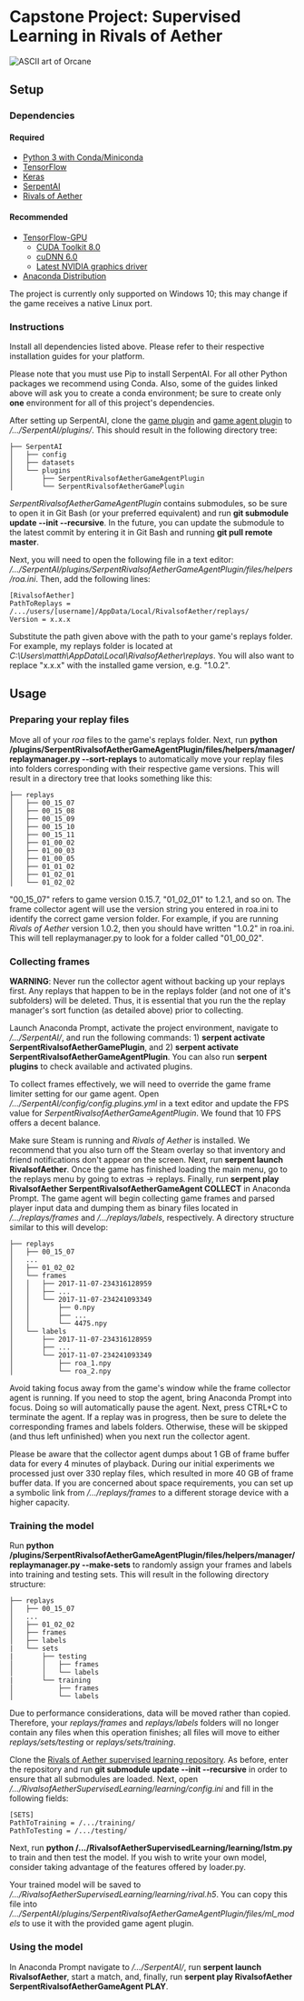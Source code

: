 
<h1>Capstone Project: Supervised Learning in Rivals of Aether </h1>

![ASCII art of Orcane](https://github.com/ContentsMayBeHot/RivalsofAetherSupervisedLearning/blob/master/orcane_lg.PNG)

<h2>Setup</h2>

<h3>Dependencies</h3>

<h4>Required</h4>

- [Python 3 with Conda/Miniconda](https://conda.io/miniconda.html)
- [TensorFlow](https://www.tensorflow.org/install/install_windows#installing_with_anaconda)
- [Keras](https://keras.io/#installation)
- [SerpentAI](https://github.com/SerpentAI/SerpentAI/wiki/Windows-Installation-Guide)
- [Rivals of Aether](http://www.rivalsofaether.com/)

<h4>Recommended</h4>

- [TensorFlow-GPU](https://www.tensorflow.org/install/install_windows#requirements_to_run_tensorflow_with_gpu_support)
  - [CUDA Toolkit 8.0](http://docs.nvidia.com/cuda/cuda-installation-guide-microsoft-windows/)
  - [cuDNN 6.0](https://developer.nvidia.com/cudnn)
  - [Latest NVIDIA graphics driver](http://www.nvidia.com/Download/index.aspx)
- [Anaconda Distribution](https://www.anaconda.com/download/)

The project is currently only supported on Windows 10; this may change if the game receives a native Linux port.
  
<h3>Instructions</h3>

Install all dependencies listed above. Please refer to their respective installation guides for your platform.

Please note that you must use Pip to install SerpentAI. For all other Python packages we recommend using Conda. Also, some of the guides linked above will ask you to create a conda environment; be sure to create only **one** environment for all of this project's dependencies.

After setting up SerpentAI, clone the [game plugin](https://github.com/ContentsMayBeHot/SerpentRivalsofAetherGamePlugin) and [game agent plugin](https://github.com/ContentsMayBeHot/SerpentRivalsofAetherGameAgentPlugin) to _/.../SerpentAI/plugins/_. This should result in the following directory tree:
```
├── SerpentAI
│   ├── config
│   ├── datasets
│   └── plugins
│       ├── SerpentRivalsofAetherGameAgentPlugin
│       └── SerpentRivalsofAetherGamePlugin
```

_SerpentRivalsofAetherGameAgentPlugin_ contains submodules, so be sure to open it in Git Bash (or your preferred equivalent) and run **git submodule update --init --recursive**. In the future, you can update the submodule to the latest commit by entering it in Git Bash and running **git pull remote master**.

Next, you will need to open the following file in a text editor: _/.../SerpentAI/plugins/SerpentRivalsofAetherGameAgentPlugin/files/helpers/roa.ini_. Then, add the following lines:

```
[RivalsofAether]
PathToReplays = /.../users/[username]/AppData/Local/RivalsofAether/replays/
Version = x.x.x
```

Substitute the path given above with the path to your game's replays folder. For example, my replays folder is located at _C:\Users\matth\AppData\Local\RivalsofAether\replays_. You will also want to replace "x.x.x" with the installed game version, e.g. "1.0.2".

<h2>Usage</h2>

<h3>Preparing your replay files</h3>

Move all of your _roa_ files to the game's replays folder. Next, run **python /plugins/SerpentRivalsofAetherGameAgentPlugin/files/helpers/manager/replaymanager.py --sort-replays** to automatically move your replay files into folders corresponding with their respective game versions. This will result in a directory tree that looks something like this:

```
├── replays
│   ├── 00_15_07
│   ├── 00_15_08
│   ├── 00_15_09
│   ├── 00_15_10
│   ├── 00_15_11
│   ├── 01_00_02
│   ├── 01_00_03
│   ├── 01_00_05
│   ├── 01_01_02
│   ├── 01_02_01
│   └── 01_02_02
```

"00_15_07" refers to game version 0.15.7, "01_02_01" to 1.2.1, and so on. The frame collector agent will use the version string you entered in roa.ini to identify the correct game version folder. For example, if you are running _Rivals of Aether_ version 1.0.2, then you should have written "1.0.2" in roa.ini. This will tell replaymanager.py to look for a folder called "01_00_02".

<h3>Collecting frames</h3>

**WARNING**: Never run the collector agent without backing up your replays first. Any replays that happen to be in the replays folder (and not one of it's subfolders) will be deleted. Thus, it is essential that you run the the replay manager's sort function (as detailed above) prior to collecting.

Launch Anaconda Prompt, activate the project environment, navigate to _/.../SerpentAI/_, and run the following commands: 1) **serpent activate SerpentRivalsofAetherGamePlugin**, and 2) **serpent activate SerpentRivalsofAetherGameAgentPlugin**. You can also run **serpent plugins** to check available and activated plugins.

To collect frames effectively, we will need to override the game frame limiter setting for our game agent. Open _/.../SerpentAI/config/config.plugins.yml_ in a text editor and update the FPS value for _SerpentRivalsofAetherGameAgentPlugin_. We found that 10 FPS offers a decent balance.

Make sure Steam is running and _Rivals of Aether_ is installed. We recommend that you also turn off the Steam overlay so that inventory and friend notifications don't appear on the screen. Next, run **serpent launch RivalsofAether**. Once the game has finished loading the main menu, go to the replays menu by going to extras -> replays. Finally, run **serpent play RivalsofAether SerpentRivalsofAetherGameAgent COLLECT** in Anaconda Prompt. The game agent will begin collecting game frames and parsed player input data and dumping them as binary files located in _/.../replays/frames_ and _/.../replays/labels_, respectively. A directory structure similar to this will develop:

```
├── replays
│   ├── 00_15_07
│   ...
│   ├── 01_02_02
│   └── frames
│   │   ├── 2017-11-07-234316128959
│   │   ├── ...
│   │   └── 2017-11-07-234241093349
│   │       ├── 0.npy
│   │       ├── ...
│   │       └── 4475.npy
│   └── labels
│       ├── 2017-11-07-234316128959
│       ├── ...
│       └── 2017-11-07-234241093349
│           ├── roa_1.npy
│           └── roa_2.npy
```

Avoid taking focus away from the game's window while the frame collector agent is running. If you need to stop the agent, bring Anaconda Prompt into focus. Doing so will automatically pause the agent. Next, press CTRL+C to terminate the agent. If a replay was in progress, then be sure to delete the corresponding frames and labels folders. Otherwise, these will be skipped (and thus left unfinished) when you next run the collector agent.

Please be aware that the collector agent dumps about 1 GB of frame buffer data for every 4 minutes of playback. During our  initial experiments we processed just over 330 replay files, which resulted in more 40 GB of frame buffer data. If you are concerned about space requirements, you can set up a symbolic link from _/.../replays/frames_ to a different storage device with a higher capacity.

<h3>Training the model</h3>

Run **python /plugins/SerpentRivalsofAetherGameAgentPlugin/files/helpers/manager/replaymanager.py --make-sets** to randomly assign your frames and labels into training and testing sets. This will result in the following directory structure:

```
├── replays
│   ├── 00_15_07
│   ...
│   ├── 01_02_02
│   ├── frames
│   ├── labels
|   └── sets
|       ├── testing
│       │   ├── frames
│       │   └── labels
|       └── training
│           ├── frames
│           └── labels
```

Due to performance considerations, data will be moved rather than copied. Therefore, your _replays/frames_ and _replays/labels_ folders will no longer contain any files when this operation finishes; all files will move to either _replays/sets/testing_ or _replays/sets/training_.

Clone the [Rivals of Aether supervised learning repository](https://github.com/ContentsMayBeHot/RivalsofAetherSupervisedLearning). As before, enter the repository and run **git submodule update --init --recursive** in order to ensure that all submodules are loaded. Next, open _/.../RivalsofAetherSupervisedLearning/learning/config.ini_ and fill in the following fields:

```
[SETS]
PathToTraining = /.../training/
PathToTesting = /.../testing/
```

Next, run **python /.../RivalsofAetherSupervisedLearning/learning/lstm.py** to train and then test the model. If you wish to write your own model, consider taking advantage of the features offered by loader.py.

Your trained model will be saved to _/.../RivalsofAetherSupervisedLearning/learning/rival.h5_. You can copy this file into _/.../SerpentAI/plugins/SerpentRivalsofAetherGameAgentPlugin/files/ml_models_ to use it with the provided game agent plugin.

<h3>Using the model</h3>

In Anaconda Prompt navigate to _/.../SerpentAI/_, run **serpent launch RivalsofAether**, start a match, and, finally, run **serpent play RivalsofAether SerpentRivalsofAetherGameAgent PLAY**.
